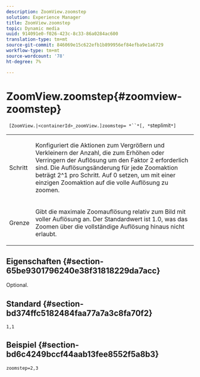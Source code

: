 ```yaml
---
description: ZoomView.zoomstep
solution: Experience Manager
title: ZoomView.zoomstep
topic: Dynamic media
uuid: 914091e0-f026-423c-8c33-86a0284ac600
translation-type: tm+mt
source-git-commit: 846069e15c622efb1b899956ef84efba9e1a6729
workflow-type: tm+mt
source-wordcount: '78'
ht-degree: 7%

---
```



# ZoomView.zoomstep{#zoomview-zoomstep}

` [ZoomView.|<containerId>_zoomView.]zoomstep= *``*[, *`steplimit`*]`

<table id="table_1D425B7685D448459CD3FE8D683C813C"> 
 <tbody> 
  <tr> 
   <td colname="col1"> <p> <span class="codeph"><span class="varname"> Schritt</span></span> </p> </td> 
   <td colname="col2"> <p> Konfiguriert die Aktionen zum Vergrößern und Verkleinern der Anzahl, die zum Erhöhen oder Verringern der Auflösung um den Faktor 2 erforderlich sind. Die Auflösungsänderung für jede Zoomaktion beträgt 2^1 pro Schritt. Auf <span class="codeph"> 0</span> setzen, um mit einer einzigen Zoomaktion auf die volle Auflösung zu zoomen. </p> </td> 
  </tr> 
  <tr> 
   <td colname="col1"> <p> <span class="codeph"><span class="varname"> Grenze</span></span> </p> </td> 
   <td colname="col2"> <p> Gibt die maximale Zoomauflösung relativ zum Bild mit voller Auflösung an. Der Standardwert ist <span class="codeph"> 1.0</span>, was das Zoomen über die vollständige Auflösung hinaus nicht erlaubt. </p> </td> 
  </tr> 
 </tbody> 
</table>

## Eigenschaften {#section-65be9301796240e38f31818229da7acc}

Optional.

## Standard {#section-bd374ffc5182484faa77a7a3c8fa70f2}

`1,1`

## Beispiel {#section-bd6c4249bccf44aab13fee8552f5a8b3}

`zoomstep=2,3`

